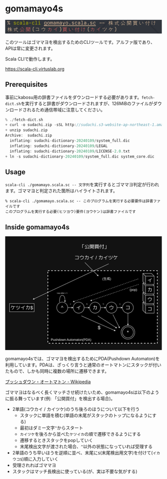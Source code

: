# gomamayo4s

![screenshot](./gomascreen.png)

このツールはゴママヨを検出するためのCLIツールです。アルファ版であり、APIは常に変更されます。

Scala CLIで動作します。

https://scala-cli.virtuslab.org

## Prerequisites

事前にkabosu用の辞書ファイルをダウンロードする必要があります。`fetch-dict.sh`を実行すると辞書がダウンロードされますが、126MiBのファイルがダウンロードされるため通信帯域に注意してください。

```scala
% ./fetch-dict.sh
+ curl -o sudachi.zip -sSL http://sudachi.s3-website-ap-northeast-1.amazonaws.com/sudachidict/sudachi-dictionary-20240109-full.zip
+ unzip sudachi.zip
Archive:  sudachi.zip
  inflating: sudachi-dictionary-20240109/system_full.dic
  inflating: sudachi-dictionary-20240109/LEGAL
  inflating: sudachi-dictionary-20240109/LICENSE-2.0.txt
+ ln -s sudachi-dictionary-20240109/system_full.dic system_core.dic
```

## Usage

`scala-cli ./gomamayo.scala.sc -- 文字列`を実行するとゴママヨ判定が行われます。ゴママヨと判定された箇所はハイライトされます。

```shell
% scala-cli ./gomamayo.scala.sc -- このプログラムを実行する必要要件は辞書ファイルです
このプログラムを実行する必要(ヒツヨウ)要件(ヨウケン)は辞書ファイルです
```

## Inside gomamayo4s

![diagram of PDA](./gomamayo.drawio.png)

gomamayo4sでは、ゴママヨを検出するためにPDA(Pushdown Automaton)を利用しています。PDAは、ざっくり言うと通常のオートマトンにスタックが付いたもので、しかも同時に複数の場所に遷移できます。

[プッシュダウン・オートマトン - Wikipedia](https://ja.wikipedia.org/wiki/%E3%83%97%E3%83%83%E3%82%B7%E3%83%A5%E3%83%80%E3%82%A6%E3%83%B3%E3%83%BB%E3%82%AA%E3%83%BC%E3%83%88%E3%83%9E%E3%83%88%E3%83%B3)

ゴママヨはなるべく長くマッチさせ続けたいため、gomamayo4sは以下のように振る舞っています(例: 「公開買付」を検出する場合)。

- 2単語(コウカイ / カイツケ)のうち後ろのほうについて以下を行う
  - スタックに単語を積む(単語の末尾がスタックのトップになるようにする)
  - 最初はダミー文字`^`からスタート
  - `カイツケ`を後ろから並べた`ケツイカ`の順で遷移できるようにする
  - 遷移するときスタックをpopしていく
  - 末尾検出文字が渡された場合、`^`以外の状態になっていれば受理する
- 2単語のうち早いほうを逆順に並べ、末尾に`$`(末尾検出用文字)を付けて(`イカウコ$`)順に入力していく
- 受理されればゴママヨ
- スタックはマッチ長検出に使っている(が、実は不要な気がする)
